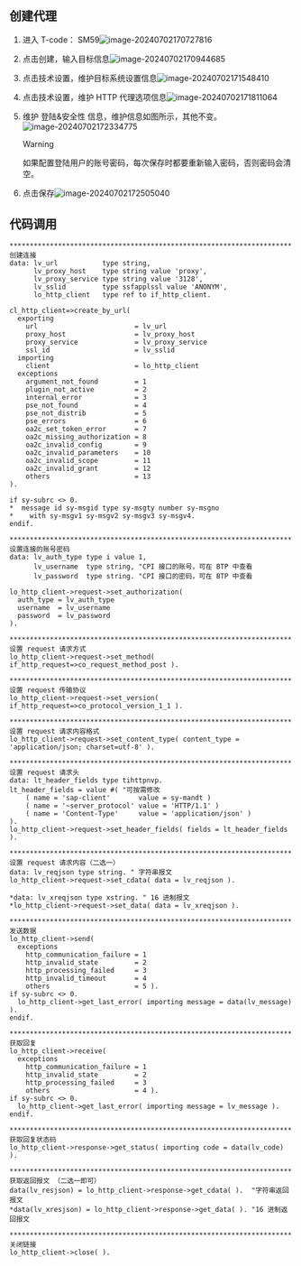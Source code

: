 ## 创建代理

1. 进入 T-code： SM59![image-20240702170727816](https://picture-bj.oss-cn-beijing.aliyuncs.com/pciture/image-20240702170727816.png)

2. 点击创建，输入目标信息![image-20240702170944685](https://picture-bj.oss-cn-beijing.aliyuncs.com/pciture/image-20240702170944685.png)

3. 点击技术设置，维护目标系统设置信息![image-20240702171548410](https://picture-bj.oss-cn-beijing.aliyuncs.com/pciture/image-20240702171548410.png)

4. 点击技术设置，维护 HTTP 代理选项信息![image-20240702171811064](https://picture-bj.oss-cn-beijing.aliyuncs.com/pciture/image-20240702171811064.png)

5. 维护 登陆&安全性 信息，维护信息如图所示，其他不变。![image-20240702172334775](https://picture-bj.oss-cn-beijing.aliyuncs.com/pciture/image-20240702172334775.png)

   > [!WARNING]
   >
   > 如果配置登陆用户的账号密码，每次保存时都要重新输入密码，否则密码会清空。

6. 点击保存![image-20240702172505040](https://picture-bj.oss-cn-beijing.aliyuncs.com/pciture/image-20240702172505040.png)

## 代码调用

```abap
********************************************************************** 创建连接
data: lv_url           type string,
      lv_proxy_host    type string value 'proxy',
      lv_proxy_service type string value '3128',
      lv_sslid         type ssfapplssl value 'ANONYM',
      lo_http_client   type ref to if_http_client.

cl_http_client=>create_by_url(
  exporting
    url                        = lv_url
    proxy_host                 = lv_proxy_host
    proxy_service              = lv_proxy_service
    ssl_id                     = lv_sslid
  importing
    client                     = lo_http_client
  exceptions
    argument_not_found         = 1
    plugin_not_active          = 2
    internal_error             = 3
    pse_not_found              = 4
    pse_not_distrib            = 5
    pse_errors                 = 6
    oa2c_set_token_error       = 7
    oa2c_missing_authorization = 8
    oa2c_invalid_config        = 9
    oa2c_invalid_parameters    = 10
    oa2c_invalid_scope         = 11
    oa2c_invalid_grant         = 12
    others                     = 13
).

if sy-subrc <> 0.
*  message id sy-msgid type sy-msgty number sy-msgno
*    with sy-msgv1 sy-msgv2 sy-msgv3 sy-msgv4.
endif.

********************************************************************** 设置连接的账号密码
data: lv_auth_type type i value 1,
      lv_username  type string, "CPI 接口的账号，可在 BTP 中查看
      lv_password  type string. "CPI 接口的密码，可在 BTP 中查看

lo_http_client->request->set_authorization(
  auth_type = lv_auth_type
  username  = lv_username
  password  = lv_password
).

********************************************************************** 设置 request 请求方式
lo_http_client->request->set_method( if_http_request=>co_request_method_post ).

********************************************************************** 设置 request 传输协议
lo_http_client->request->set_version( if_http_request=>co_protocol_version_1_1 ).

********************************************************************** 设置 request 请求内容格式
lo_http_client->request->set_content_type( content_type = 'application/json; charset=utf-8' ).

********************************************************************** 设置 request 请求头
data: lt_header_fields type tihttpnvp.
lt_header_fields = value #( "可按需修改
    ( name = 'sap-client'       value = sy-mandt )
    ( name = '~server_protocol' value = 'HTTP/1.1' )
    ( name = 'Content-Type'     value = 'application/json' )
).
lo_http_client->request->set_header_fields( fields = lt_header_fields ).

********************************************************************** 设置 request 请求内容（二选一）
data: lv_reqjson type string. " 字符串报文
lo_http_client->request->set_cdata( data = lv_reqjson ).

*data: lv_xreqjson type xstring. " 16 进制报文
*lo_http_client->request->set_data( data = lv_xreqjson ).

********************************************************************** 发送数据
lo_http_client->send(
  exceptions
    http_communication_failure = 1
    http_invalid_state         = 2
    http_processing_failed     = 3
    http_invalid_timeout       = 4
    others                     = 5 ).
if sy-subrc <> 0.
  lo_http_client->get_last_error( importing message = data(lv_message) ).
endif.

********************************************************************** 获取回复
lo_http_client->receive(
  exceptions
    http_communication_failure = 1
    http_invalid_state         = 2
    http_processing_failed     = 3
    others                     = 4 ).
if sy-subrc <> 0.
  lo_http_client->get_last_error( importing message = lv_message ).
endif.

********************************************************************** 获取回复状态码
lo_http_client->response->get_status( importing code = data(lv_code) ).

********************************************************************** 获取返回报文 （二选一即可）
data(lv_resjson) = lo_http_client->response->get_cdata( ).  "字符串返回报文
*data(lv_xresjson) = lo_http_client->response->get_data( ). "16 进制返回报文

********************************************************************** 关闭链接
lo_http_client->close( ).
```


